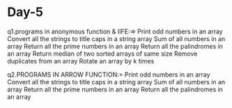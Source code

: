 # Day-5
q1.programs in anonymous function & IIFE:=> Print odd numbers in an array Convert all the strings to title caps in a string array Sum of all numbers in an array Return all the prime numbers in an array Return all the palindromes in an array Return median of two sorted arrays of same size Remove duplicates from an array Rotate an array by k times

q2.PROGRAMS IN ARROW FUNCTION:= Print odd numbers in an array Convert all the strings to title caps in a string array Sum of all numbers in an array Return all the prime numbers in an array Return all the palindromes in an array
